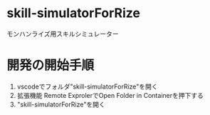 # skill-simulatorForRize
モンハンライズ用スキルシミュレーター

# 開発の開始手順
1. vscodeでフォルダ"skill-simulatorForRize"を開く
1. 拡張機能 Remote ExprolerでOpen Folder in Containerを押下する
1. "skill-simulatorForRize"を開く
